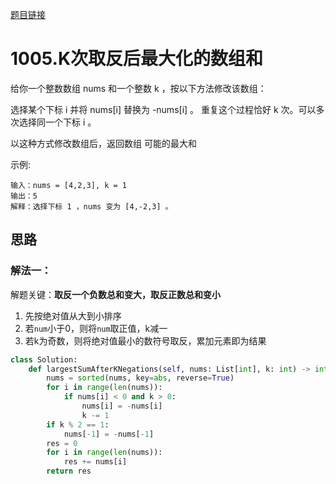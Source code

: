 [题目链接](https://leetcode-cn.com/problems/maximize-sum-of-array-after-k-negations/)
# 1005.K次取反后最大化的数组和
给你一个整数数组 nums 和一个整数 k ，按以下方法修改该数组：

选择某个下标 i 并将 nums[i] 替换为 -nums[i] 。
重复这个过程恰好 k 次。可以多次选择同一个下标 i 。

以这种方式修改数组后，返回数组 可能的最大和 

示例:
```
输入：nums = [4,2,3], k = 1
输出：5
解释：选择下标 1 ，nums 变为 [4,-2,3] 。
```


## 思路

### 解法一：
解题关键：**取反一个负数总和变大，取反正数总和变小**
1. 先按绝对值从大到小排序
2. 若`num`小于0，则将`num`取正值，k减一
3. 若k为奇数，则将绝对值最小的数符号取反，累加元素即为结果

```python
class Solution:
    def largestSumAfterKNegations(self, nums: List[int], k: int) -> int:
        nums = sorted(nums, key=abs, reverse=True)
        for i in range(len(nums)):
            if nums[i] < 0 and k > 0:
                nums[i] = -nums[i]
                k -= 1
        if k % 2 == 1:
            nums[-1] = -nums[-1]
        res = 0
        for i in range(len(nums)):
            res += nums[i]
        return res
```
